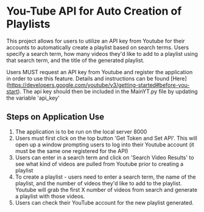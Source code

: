 # You-Tube API for Auto Creation of Playlists 

This project allows for users to utilize an API key from Youtube for their accounts to automatically create a playlist based on search terms. Users specify a search term, how many videos they'd like to add to a playlist using that search term, and the title of the generated playlist. 

Users MUST request an API key from Youtube and register the application in order to use this feature. Details and instructions can be found [Here] (https://developers.google.com/youtube/v3/getting-started#before-you-start). The api key should then be included in the MainYT.py file by updating the variable 'api_key'

## Steps on Application Use
1. The application is to be run on the local server 8000
2. Users must first click on the top button 'Get Token and Set API'. This will open up a window prompting users to log into their Youtube account (it must be the same one registered for the API)
3. Users can enter in a search term and click on 'Search Video Results' to see what kind of videos are pulled from Youtube prior to creating a playlist
4. To create a playlist - users need to enter a search term, the name of the playlist, and the number of videos they'd like to add to the playlist. Youtube will grab the first X number of videos from search and generate a playlist with those videos.
5. Users can check their YouTube account for the new playlist generated. 